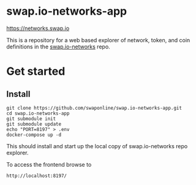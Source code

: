 # swap.io-networks-app

https://networks.swap.io

This is a repository for a web based explorer of network, token, and coin definitions in the [swap.io-networks](https://github.com/swaponline/swap.io-networks) repo.

# Get started

## Install

```
git clone https://github.com/swaponline/swap.io-networks-app.git
cd swap.io-networks-app
git submodule init
git submodule update
echo "PORT=8197" > .env
docker-compose up -d
```

This should install and start up the local copy of swap.io-networks repo explorer.

To access the frontend browse to

```
http://localhost:8197/
```
